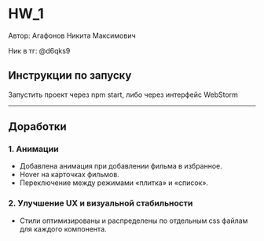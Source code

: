 # HW_1

Автор: Агафонов Никита Максимович

Ник в тг: @d6qks9

## Инструкции по запуску

Запустить проект через npm start, либо через интерфейс WebStorm
   
---

## Доработки

### 1. Анимации
- Добавлена анимация при добавлении фильма в избранное.
- Hover на карточках фильмов.
- Переключение между режимами «плитка» и «список».

### 2. Улучшение UX и визуальной стабильности
- Стили оптимизированы и распределены по отдельным css файлам для каждого компонента.
